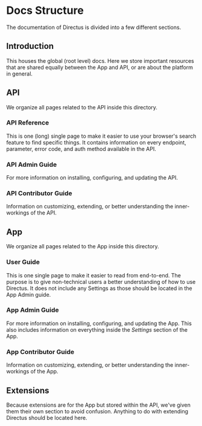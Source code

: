 # Docs Structure

The documentation of Directus is divided into a few different sections.

## Introduction

This houses the global (root level) docs. Here we store important resources that are shared equally between the App and API, or are about the platform in general.

## API

We organize all pages related to the API inside this directory.

### API Reference

This is one (long) single page to make it easier to use your browser's search feature to find specific things. It contains information on every endpoint, parameter, error code, and auth method available in the API.

### API Admin Guide

For more information on installing, configuring, and updating the API.

### API Contributor Guide

Information on customizing, extending, or better understanding the inner-workings of the API.

## App

We organize all pages related to the App inside this directory.

### User Guide

This is one single page to make it easier to read from end-to-end. The purpose is to give non-technical users a better understanding of how to use Directus. It does not include any Settings as those should be located in the App Admin guide.

### App Admin Guide

For more information on installing, configuring, and updating the App. This also includes information on everything inside the _Settings_ section of the App.

### App Contributor Guide

Information on customizing, extending, or better understanding the inner-workings of the App.

## Extensions

Because extensions are for the App but stored within the API, we've given them their own section to avoid confusion. Anything to do with extending Directus should be located here.